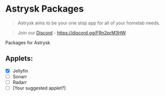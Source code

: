 # Astrysk Packages

> Astrysk aims to be your one stop app for all of your homelab needs.

> Join our [Discord](https://discord.gg/FRn2prM3HW) - https://discord.gg/FRn2prM3HW

Packages for Astrysk

## Applets:
- [x] Jellyfin
- [ ] Sonarr
- [ ] Radarr
- [ ] \[Your suggested applet?\]
